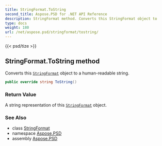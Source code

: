 ```yaml
---
title: StringFormat.ToString
second_title: Aspose.PSD for .NET API Reference
description: StringFormat method. Converts this StringFormat object to a humanreadable string
type: docs
weight: 180
url: /net/aspose.psd/stringformat/tostring/
---
```

{{< psd/tize >}}
## StringFormat.ToString method

Converts this [`StringFormat`](../) object to a human-readable string.

```csharp
public override string ToString()
```

### Return Value

A string representation of this [`StringFormat`](../) object.

### See Also

* class [StringFormat](../)
* namespace [Aspose.PSD](../../../aspose.psd/)
* assembly [Aspose.PSD](../../../)


